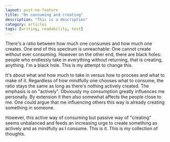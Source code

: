 ```yaml
---
layout: post-no-feature
title: "On consuming and creating"
description: "This is a description"
category: articles
tags: [writing, readability, test]
---
```


There's a ratio between how much one consumes and how much one creates. 
One end of this spectrum is unreachable: 
One cannot create without ever consuming. 
However on the other end, there are black holes: 
people who endlessly take in everything without returning, that is creating, anything. 
I'm a black hole. This is my attempt to change this.

It's about what and how much to take in versus how to procees and what to make of it. 
Regardless of how mindfully one chooses what to consume, the ratio stays the same as long as there's nothing actively created. 
The emphasis is on "actively". 
Obviously my consumption greatly influences me personally. 
By extension it then also somewhat affects the people close to me. 
One could argue that me influencing others this way is already creating something in someone.

However, this active way of consuming but passive way of "creating" seems unbalanced and feeds an increasing urge to create something as actively and as mindfully as I consume. 
This is it. 
This is my collection of thoughts.
